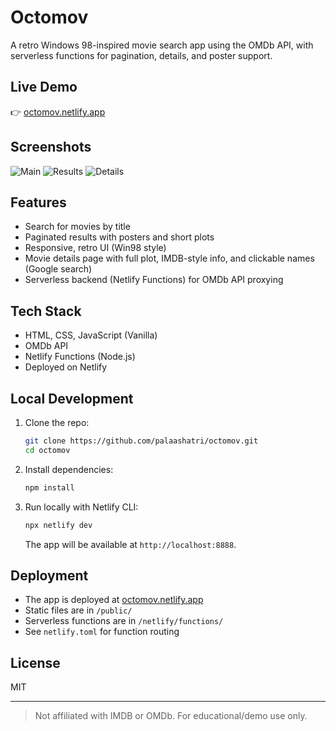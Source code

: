 # Octomov

A retro Windows 98-inspired movie search app using the OMDb API, with serverless functions for pagination, details, and poster support.

## Live Demo

👉 [octomov.netlify.app](https://octomov.netlify.app/)

## Screenshots
![Main](https://github.com/user-attachments/assets/a398ab5d-dc1d-4afa-ba80-1510243c68d7)
![Results](https://github.com/user-attachments/assets/4782a148-fb63-43a0-867d-a310c6d91bfe)
![Details](https://github.com/user-attachments/assets/7f6814b7-c33b-44fa-a988-ee6c2809bc29)



## Features

- Search for movies by title
- Paginated results with posters and short plots
- Responsive, retro UI (Win98 style)
- Movie details page with full plot, IMDB-style info, and clickable names (Google search)
- Serverless backend (Netlify Functions) for OMDb API proxying

## Tech Stack

- HTML, CSS, JavaScript (Vanilla)
- OMDb API
- Netlify Functions (Node.js)
- Deployed on Netlify

## Local Development

1. Clone the repo:

   ```sh
   git clone https://github.com/palaashatri/octomov.git
   cd octomov
   ```

2. Install dependencies:

   ```sh
   npm install
   ```

3. Run locally with Netlify CLI:

   ```sh
   npx netlify dev
   ```

   The app will be available at `http://localhost:8888`.

## Deployment

- The app is deployed at [octomov.netlify.app](https://octomov.netlify.app/)
- Static files are in `/public/`
- Serverless functions are in `/netlify/functions/`
- See `netlify.toml` for function routing

## License

MIT

---

> Not affiliated with IMDB or OMDb. For educational/demo use only.
